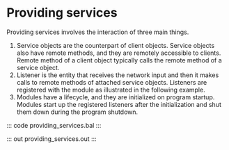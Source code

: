 # Providing services

Providing services involves the interaction of three main things.
1. Service objects are the counterpart of client objects. Service objects also have remote methods, and they are remotely accessible to clients. Remote method of a client object typically calls the remote method of a service object.
2. Listener is the entity that receives the network input and then it makes calls to remote methods of attached service objects. Listeners are registered with the module as illustrated in the following example.
3. Modules have a lifecycle, and they are initialized on program startup. Modules start up the registered listeners after the initialization and shut them down during the program shutdown.

::: code providing_services.bal :::

::: out providing_services.out :::